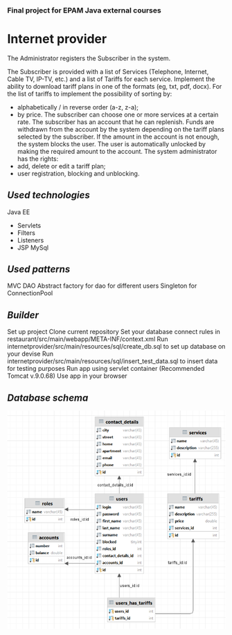 ### Final project for EPAM Java external courses

# Internet provider

The Administrator registers the Subscriber in the system.

The Subscriber is provided with a list of Services (Telephone, Internet, Cable TV, IP-TV, etc.) and a list of Tariffs for each service. Implement the ability to download tariff plans in one of the formats (eg, txt, pdf, docx). For the list of tariffs to implement the possibility of sorting by:
- alphabetically / in reverse order (a-z, z-a);
- by price.
  The subscriber can choose one or more services at a certain rate. The subscriber has an account that he can replenish. Funds are withdrawn from the account by the system depending on the tariff plans selected by the subscriber. If the amount in the account is not enough, the system blocks the user.
  The user is automatically unlocked by making the required amount to the account.
  The system administrator has the rights:
- add, delete or edit a tariff plan;
- user registration, blocking and unblocking.

## **_Used technologies_**
  Java EE
*   Servlets
*   Filters
*   Listeners
*   JSP
  MySql

##   **_Used patterns_**

  MVC
  DAO
  Abstract factory for dao for different users
  Singleton for ConnectionPool
  
## **_Builder_**

  Set up project
  Clone current repository
  Set your database connect rules in restaurant/src/main/webapp/META-INF/context.xml
  Run internetprovider/src/main/resources/sql/create_db.sql to set up database on your devise
  Run internetprovider/src/main/resources/sql/insert_test_data.sql to insert data for testing purposes
  Run app using servlet container (Recommended Tomcat v.9.0.68)
  Use app in your browser
  
## **_Database schema_**

![<img src="img.png"/>](img.png)
